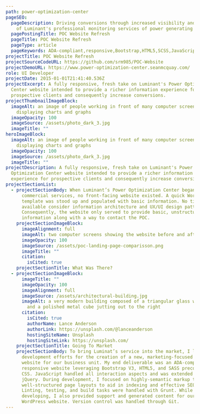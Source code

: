 ```yaml
---
path: power-optimization-center
pageSEO:
  pageDescription: Driving conversions through increased visibility and marketing
    of Luminant's professional monitoring services of power generating stations.
  pagePostingTitle: POC Website Refresh
  pageTitle: POC Website Refresh
  pageType: article
  pageKeywords: ADA-compliant,responsive,Bootstrap,HTML5,SCSS,JavaScript,jQuery,SEO,Linting,testing,Grunt,WordPress,Git
projectTitle: POC Website Refresh
projectSourceCodeURL: https://github.com/srm985/POC-Website
projectDemoURL: https://www.power-optimization-center.seanmcquay.com/
role: UI Developer
projectDate: 2015-01-01T21:41:40.536Z
projectExcerpt: A fully responsive, fresh take on Luminant's Power Optimization
  Center website intended to provide a richer information experience for
  prospective clients and consequently increase conversions.
projectThumbnailImageBlock:
  imageAlt: an image of people working in front of many computer screens
    displaying charts and graphs
  imageOpacity: 100
  imageSource: /assets/photo_dark_3.jpg
  imageTitle: ""
heroImageBlock:
  imageAlt: an image of people working in front of many computer screens
    displaying charts and graphs
  imageOpacity: 100
  imageSource: /assets/photo_dark_3.jpg
  imageTitle: ""
projectDescription: A fully responsive, fresh take on Luminant's Power
  Optimization Center website intended to provide a richer information
  experience for prospective clients and consequently increase conversions.
projectSectionList:
  - projectSectionBody: When Luminant’s Power Optimization Center began offering
      commercial services, no front-facing website existed. A quick WordPress
      template was stood up and populated with basic information. No time was
      available consider information architecture and UX/UI design patterns.
      Consequently, the website only served to provide basic, unstructured
      information along with a way to contact the POC.
    projectSectionImageBlock:
      imageAlignment: full
      imageAlt: two computer screens showing the website before and after coding changes
      imageOpacity: 100
      imageSource: /assets/poc-landing-page-comparisson.png
      imageTitle: ""
      citation:
        isCited: true
    projectSectionTitle: What Was There?
  - projectSectionImageBlock:
      imageTitle: ""
      imageOpacity: 100
      imageAlignment: full
      imageSource: /assets/architectural-building.jpg
      imageAlt: a very modern building composed of a triangular glass wall on the left
        and a polished metal cube jutting out to the right
      citation:
        isCited: true
        authorName: Lance Anderson
        authorLink: https://unsplash.com/@lanceanderson
        hostingSiteName: Unsplash
        hostingSiteLink: https://unsplash.com/
    projectSectionTitle: Going To Market
    projectSectionBody: To bring Luminat’s service into the market, I led design and
      development efforts for the creation of a new, marketing-focused static
      website for our business unit. My end deliverable was an ADA-compliant,
      responsive website leveraging Bootstrap V3, HTML5, and SASS precompiled to
      CSS. JavaScript handled all interaction aspects and was extended by
      jQuery. During development, I focused on highly-semantic markup tags and
      well-structured page layouts to aid in indexing and effective SEO.
      Linting, testing, and build tasks were handled with Grunt. While
      developing, I also provided support and generated content for our legacy
      WordPress website. Version control was handled through Git.
---
```

